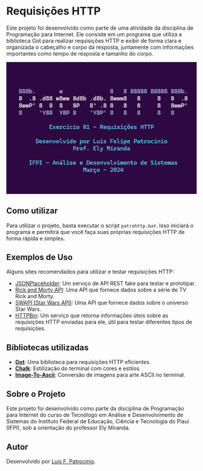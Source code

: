 # Requisições HTTP
Este projeto foi desenvolvido como parte de uma atividade da disciplina de Programação para Internet. Ele consiste em um programa que utiliza a biblioteca Got para realizar requisições HTTP e exibir de forma clara e organizada o cabeçalho e corpo da resposta, juntamente com informações importantes como tempo de resposta e tamanho do corpo.

![Tela de Título](https://github.com/luisfpatrocinio/ifpi-patroHTTP/blob/main/patrohttp_title.gif)

## Como utilizar
Para utilizar o projeto, basta executar o script `patrohttp.bat`. Isso iniciará o programa e permitirá que você faça suas próprias requisições HTTP de forma rápida e simples.

## Exemplos de Uso
Alguns sites recomendados para utilizar e testar requisições HTTP:
- [JSONPlaceholder](https://jsonplaceholder.typicode.com): Um serviço de API REST fake para testar e prototipar.
- [Rick and Morty API](https://rickandmortyapi.com): Uma API que fornece dados sobre a série de TV Rick and Morty.
- [SWAPI (Star Wars API)](https://swapi.dev): Uma API que fornece dados sobre o universo Star Wars.
- [HTTPBin](https://httpbin.org/anything): Um serviço que retorna informações úteis sobre as requisições HTTP enviadas para ele, útil para testar diferentes tipos de requisições.

## Bibliotecas utilizadas
- **[Got](https://github.com/sindresorhus/got)**: Uma biblioteca para requisições HTTP eficientes.
- **[Chalk](https://github.com/chalk/chalk)**: Estilização do terminal com cores e estilos.
- **[Image-To-Ascii](https://github.com/IonicaBizau/image-to-ascii)**: Conversão de imagens para arte ASCII no terminal.

## Sobre o Projeto
Este projeto foi desenvolvido como parte da disciplina de Programação para Internet do curso de Tecnólogo em Análise e Desenvolvimento de Sistemas do Instituto Federal de Educação, Ciência e Tecnologia do Piauí (IFPI), sob a orientação do professor Ely Miranda.

## Autor
Desenvolvido por [Luis F. Patrocinio](https://github.com/luisfpatrocinio).